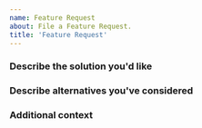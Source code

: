 ```yaml
---
name: Feature Request
about: File a Feature Request.
title: 'Feature Request'
---
```


<!---
Before filing an issue/requirement please review the following:
  Existing issues: https://github.com/RiceBen/branch-cleaner-action/issues
  Existing discussions: https://github.com/RiceBen/branch-cleaner-action/discussions
-->

### Describe the solution you'd like

<!--
  Provide a clear and concise description of what you want to happen.
-->

### Describe alternatives you've considered

<!--
  Let us know about other solutions you've tried or researched.
-->

### Additional context

<!--
  Is there anything else you can add about the proposal?
  You might want to link to related issues here, if you haven't already.
-->

